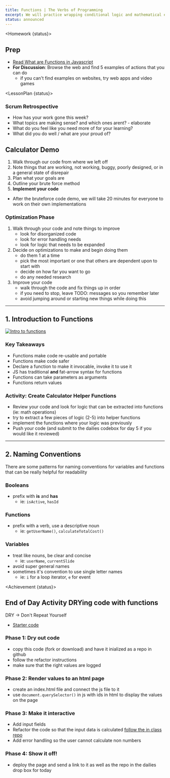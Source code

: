 ```yaml
---
title: Functions | The Verbs of Programming
excerpt: We will practice wrapping conditional logic and mathematical expressions within functions for increased reusability.
status: announced
---
```


<script>
	import Homework from "$lib/components/Homework.svelte";
	import LessonPlan from "$lib/components/LessonPlan.svelte";
	import Achievement from "$lib/components/Achievement.svelte";
</script>

<Homework {status}>

<h2>Prep</h2>

- [Read What are Functions in Javascript](<https://www.freecodecamp.org/news/what-are-functions-in-javascript-a-beginners-guide/#:~:text=A%20function%20is%20a%20block,prompt()%2C%20and%20confirm().>)
- **For Discussion**: Browse the web and find 5 examples of actions that you can do
  - if you can't find examples on websites, try web apps and video games

</Homework>

<LessonPlan {status}>

### Scrum Retrospective

- How has your work gone this week?
- What topics are making sense? and which ones arent? - elaborate
- What do you feel like you need more of for your learning?
- What did you do well / what are your proud of?

<h2>Calculator Demo</h2>

1. Walk through our code from where we left off
2. Note things that are working, not working, buggy, poorly designed, or in a general state of disrepair
3. Plan what your goals are
4. Outline your brute force method
5. **Implement your code**

- After the bruteforce code demo, we will take 20 minutes for everyone to work on their own implementations

### Optimization Phase

1. Walk through your code and note things to improve
   - look for disorganized code
   - look for error handling needs
   - look for logic that needs to be expanded
2. Decide on optimizations to make and begin doing them
   - do them 1 at a time
   - pick the most important or one that others are dependent upon to start with
   - decide on how far you want to go
   - do any needed research
3. Improve your code
   - walk through the code and fix things up in order
   - if you need to stop, leave TODO: messages so you remember later
   - avoid jumping around or starting new things while doing this

---

<h2>1. Introduction to Functions</h2>

[![Intro to functions](/images/slides/cpnt-262/js-functions.png)](/slides/cpnt-262/js-functions)

### Key Takeaways

- Functions make code re-usable and portable
- Functions make code safer
- Declare a function to make it invocable, invoke it to use it
- JS has traditional **and** fat-arrow syntax for functions
- Functions can take parameters as arguments
- Functions return values

### Activity: Create Calculator Helper Functions

- Review your code and look for logic that can be extracted into functions (ie: math operations)
- try to extract a few pieces of logic (2-5) into helper functions
- implement the functions where your logic was previously
- Push your code (and submit to the dailies codebox for day 5 if you would like it reviewed)

---

<h2>2. Naming Conventions</h2>

There are some patterns for naming conventions for variables and functions that can be really helpful for readability

### Booleans

- prefix with **is** and **has**
  - ie: `isActive`, `hasId`

### Functions

- prefix with a verb, use a descriptive noun
  - ie: `getUserName()`, `calculateTotalCost()`

### Variables

- treat like nouns, be clear and concise
  - ie: `userName`, `currentSlide`
- avoid super general names
- sometimes it's convention to use single letter names
  - ie: `i` for a loop iterator, `e` for event

</LessonPlan>

<Achievement {status}>

<h2>End of Day Activity DRYing code with functions</h2>

DRY &#8594; Don't Repeat Yourself

- [Starter code](https://github.com/sait-wbdv/dailies-w23/tree/main/2023-02-23-functions/01-tip-calculator-starter)

### Phase 1: Dry out code

- copy this code (fork or download) and have it inialized as a repo in github
- follow the refactor instructions
- make sure that the right values are logged

### Phase 2: Render values to an html page

- create an index.html file and connect the js file to it
- use `document.querySelector()` in js with ids in html to display the values on the page

### Phase 3: Make it interactive

- Add input fields
- Refactor the code so that the input data is calculated [follow the in class repo](https://github.com/lilyx13/conditionals-js-html)
- Add error handling so the user cannot calculate non numbers

### Phase 4: Show it off!

- deploy the page and send a link to it as well as the repo in the dailies drop box for today

  </Achievement>
